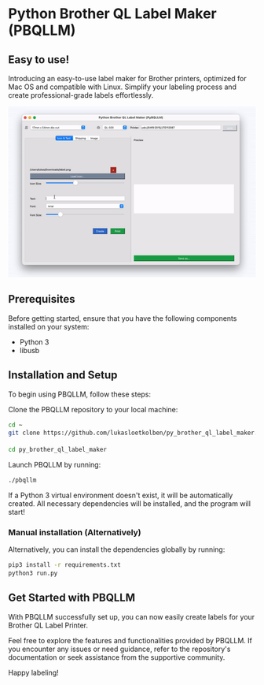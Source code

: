 # Python Brother QL Label Maker (PBQLLM)
## Easy to use!
Introducing an easy-to-use label maker for Brother printers, optimized for Mac OS and compatible with Linux. Simplify your labeling process and create professional-grade labels effortlessly.

<div style="text-align:center;">

![](./assets/images/preview.gif)
</div>


## Prerequisites

Before getting started, ensure that you have the following components installed on your system:

- Python 3
- libusb

## Installation and Setup

To begin using PBQLLM, follow these steps:

Clone the PBQLLM repository to your local machine:

``` bash
cd ~
git clone https://github.com/lukasloetkolben/py_brother_ql_label_maker.git

cd py_brother_ql_label_maker
```

Launch PBQLLM by running:

``` bash
./pbqllm
```

If a Python 3 virtual environment doesn't exist, it will be automatically created.
All necessary dependencies will be installed, and the program will start!

### Manual installation (Alternatively)
Alternatively, you can install the dependencies globally by running:

``` bash
pip3 install -r requirements.txt
python3 run.py
```

## Get Started with PBQLLM

With PBQLLM successfully set up, you can now easily create labels for your Brother QL Label Printer.

Feel free to explore the features and functionalities provided by PBQLLM. If you encounter any issues or need guidance,
refer to the repository's documentation or seek assistance from the supportive community.

Happy labeling!
